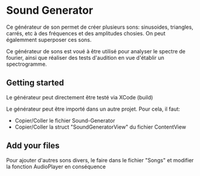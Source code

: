 # Sound Generator

Ce générateur de son permet de créer plusieurs sons: sinusoides, triangles, carrés, etc à des fréquences et des amplitudes chosies. 
On peut égalemment superposer ces sons. 
 
Ce générateur de sons est voué à être utilisé pour analyser le spectre de fourier, ainsi que réaliser des tests d'audition en vue d'établir un spectrogramme.

## Getting started

Le générateur peut directement être testé via XCode (build)

Le générateur peut être importé dans un autre projet. Pour cela, il faut:

- Copier/Coller le fichier Sound-Generator
- Copier/Coller la struct "SoundGeneratorView" du fichier ContentView

## Add your files

Pour ajouter d'autres sons divers, le faire dans le fichier "Songs" et modifier la fonction AudioPlayer en conséquence

